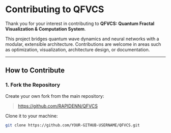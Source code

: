 # Contributing to QFVCS

Thank you for your interest in contributing to **QFVCS: Quantum Fractal Visualization & Computation System**.

This project bridges quantum wave dynamics and neural networks with a modular, extensible architecture. Contributions are welcome in areas such as optimization, visualization, architecture design, or documentation.

---

## How to Contribute

### 1. Fork the Repository

Create your own fork from the main repository:
> https://github.com/RAPIDENN/QFVCS

Clone it to your machine:

```bash
git clone https://github.com/YOUR-GITHUB-USERNAME/QFVCS.git
